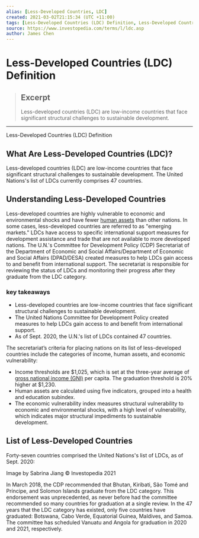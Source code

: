 ```yaml
---
alias: [Less-Developed Countries, LDC]
created: 2021-03-02T21:15:34 (UTC +11:00)
tags: [Less-Developed Countries (LDC) Definition, Less-Developed Countries (LDC) Definition]
source: https://www.investopedia.com/terms/l/ldc.asp
author: James Chen
---
```


# Less-Developed Countries (LDC) Definition

> ## Excerpt
> Less-developed countries (LDC) are low-income countries that face significant structural challenges to sustainable development.

---

Less-Developed Countries (LDC) Definition
## What Are Less-Developed Countries (LDC)?

Less-developed countries (LDC) are low-income countries that face significant structural challenges to sustainable development. The United Nations's list of LDCs currently comprises 47 countries.

## Understanding Less-Developed Countries

Less-developed countries are highly vulnerable to economic and environmental shocks and have fewer [human assets](https://www.investopedia.com/terms/h/humancapital.asp) than other nations. In some cases, less-developed countries are referred to as "emerging markets." LDCs have access to specific international support measures for development assistance and trade that are not available to more developed nations. The U.N.'s Committee for Development Policy (CDP) Secretariat of the Department of Economic and Social Affairs/Department of Economic and Social Affairs (DPAD/DESA) created measures to help LDCs gain access to and benefit from international support. The secretariat is responsible for reviewing the status of LDCs and monitoring their progress after they graduate from the LDC category.

### key takeaways

-   Less-developed countries are low-income countries that face significant structural challenges to sustainable development.
-   The United Nations Committee for Development Policy created measures to help LDCs gain access to and benefit from international support.
-   As of Sept. 2020, the U.N.'s list of LDCs contained 47 countries.

The secretariat’s criteria for placing nations on its list of less-developed countries include the categories of income, human assets, and economic vulnerability:

-   Income thresholds are $1,025, which is set at the three-year average of [gross national income (GNI)](https://www.investopedia.com/terms/g/gross-national-income-gni.asp) per capita. The graduation threshold is 20% higher at $1,230.
-   Human assets are calculated using five indicators, grouped into a health and education subindex.
-   The economic vulnerability index measures structural vulnerability to economic and environmental shocks, with a high level of vulnerability, which indicates major structural impediments to sustainable development.

## List of Less-Developed Countries

Forty-seven countries comprised the United Nations's list of LDCs, as of Sept. 2020:

Image by Sabrina Jiang © Investopedia 2021

In March 2018, the CDP recommended that Bhutan, Kiribati, São Tomé and Príncipe, and Solomon Islands graduate from the LDC category. This endorsement was unprecedented, as never before had the committee recommended so many countries for graduation at a single review. In the 47 years that the LDC category has existed, only five countries have graduated: Botswana, Cabo Verde, Equatorial Guinea, Maldives, and Samoa. The committee has scheduled Vanuatu and Angola for graduation in 2020 and 2021, respectively.
